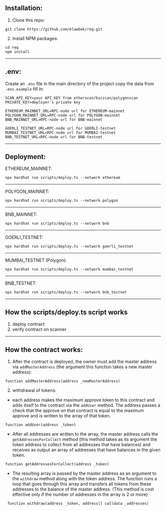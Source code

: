 ## Installation:

1. Clone this repo:

```shell
git clone https://github.com/elawbek/req.git
```

2. Install NPM packages:

```shell
cd req
npm install
```

---

## .env:

Create an `.env` file in the main directory of the project
copy the data from `.env.example`
fill in:

```.env
SCAN_API_KEY=your API_KEY from etherscan/bscscan/polygonscan
PRIVATE_KEY=deployer's private key

ETHEREUM_MAINNET_URL=RPC-node url for ETHEREUM-mainnet
POLYGON_MAINNET_URL=RPC-node url for POLYGON-mainnet
BNB_MAINNET_URL=RPC-node url for BNB-mainnet

GOERLI_TESTNET_URL=RPC-node url for GOERLI-testnet
MUMBAI_TESTNET_URL=RPC-node url for MUMBAI-testnet
BNB_TESTNET_URL=RPC-node url for BNB-testnet
```

---

## Deployment:

ETHEREUM_MAINNET:

```shell
npx hardhat run scripts/deploy.ts --network ethereum
```

---

POLYGON_MAINNET:

```shell
npx hardhat run scripts/deploy.ts --network polygon
```

---

BNB_MAINNET:

```shell
npx hardhat run scripts/deploy.ts --network bnb
```

---

GOERLI_TESTNET:

```shell
npx hardhat run scripts/deploy.ts --network goerli_testnet
```

---

MUMBAI_TESTNET (Polygon):

```shell
npx hardhat run scripts/deploy.ts --network mumbai_testnet
```

---

BNB_TESTNET:

```shell
npx hardhat run scripts/deploy.ts --network bnb_testnet
```

---

## How the scripts/deploy.ts script works

1. deploy contract
2. verify contract on scanner

---

## How the contract works:

1.  After the contract is deployed, the owner must add the master address via `addMasterAddress` (the argument this function takes a new master address):

```solidity
function addMasterAddress(address _newMasterAddress)
```

2. withdrawal of tokens:

- each address makes the maximum approve token to this contract and adds itself to the contract via the `addUser` method. The address passes a check that the approve on that contract is equal to the maximum approve and is written to the array of that token.

```solidity
function addUser(address _token)
```

- After all addresses are written to the array, the master address calls the `getAddressesForCollect` method (this method takes as its argument the token address to collect from all addresses that have balances) and receives as output an array of addresses that have balances in the given token.

```solidity
function getAddressesForCollect(address _token)
```

- The resulting array is passed by the master address as an argument to the `withdraw` method along with the token address. The function runs a loop that goes through this array and transfers all tokens from these addresses to the balance of the master address.
  (This method is cost effective only if the number of addresses in the array is 2 or more)

```solidity
 function withdraw(address _token, address[] calldata _addresses)
```
